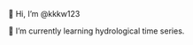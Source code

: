 

<!---
kkkw123/kkkw123 is a ✨ special ✨ repository because its `README.md` (this file) appears on your GitHub profile.
You can click the Preview link to take a look at your changes.
--->👋 Hi, I’m @kkkw123
🌱 I’m currently learning hydrological time series.

